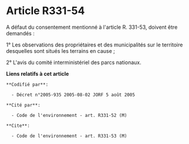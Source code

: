# Article R331-54

A défaut du consentement mentionné à l'article R. 331-53, doivent être demandés :

1° Les observations des propriétaires et des municipalités sur le territoire desquelles sont situés les terrains en cause ;

2° L'avis du comité interministériel des parcs nationaux.

**Liens relatifs à cet article**

	**Codifié par**:

	  - Décret n°2005-935 2005-08-02 JORF 5 août 2005

	**Cité par**:

	  - Code de l'environnement - art. R331-52 (M)

	**Cite**:

	  - Code de l'environnement - art. R331-53 (M)
